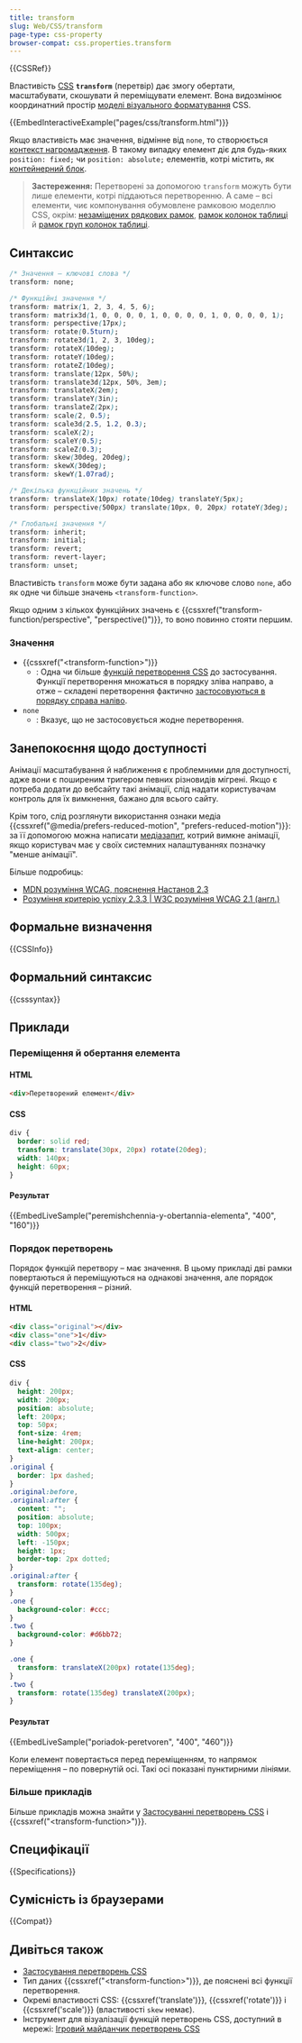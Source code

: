 ```yaml
---
title: transform
slug: Web/CSS/transform
page-type: css-property
browser-compat: css.properties.transform
---
```


{{CSSRef}}

Властивість [CSS](/uk/docs/Web/CSS) **`transform`** (перетвір) дає змогу обертати, масштабувати, скошувати й переміщувати елемент.
Вона видозмінює координатний простір [моделі візуального форматування](/uk/docs/Web/CSS/Visual_formatting_model) CSS.

{{EmbedInteractiveExample("pages/css/transform.html")}}

Якщо властивість має значення, відмінне від `none`, то створюється [контекст нагромадження](/uk/docs/Web/CSS/CSS_Positioning/Understanding_z_index/The_stacking_context).
В такому випадку елемент діє для будь-яких `position: fixed;` чи `position: absolute;` елементів, котрі містить, як [контейнерний блок](/uk/docs/Web/CSS/Containing_block).

> **Застереження:** Перетворені за допомогою `transform` можуть бути лише елементи, котрі піддаються перетворенню.
> А саме – всі елементи, чиє компонування обумовлене рамковою моделлю CSS, окрім: [незаміщених рядкових рамок](/uk/docs/Glossary/Inline-level_content), [рамок колонок таблиці](/uk/docs/Web/HTML/Element/col) й [рамок груп колонок таблиці](/uk/docs/Web/HTML/Element/colgroup).

## Синтаксис

```css
/* Значення – ключові слова */
transform: none;

/* Функційні значення */
transform: matrix(1, 2, 3, 4, 5, 6);
transform: matrix3d(1, 0, 0, 0, 0, 1, 0, 0, 0, 0, 1, 0, 0, 0, 0, 1);
transform: perspective(17px);
transform: rotate(0.5turn);
transform: rotate3d(1, 2, 3, 10deg);
transform: rotateX(10deg);
transform: rotateY(10deg);
transform: rotateZ(10deg);
transform: translate(12px, 50%);
transform: translate3d(12px, 50%, 3em);
transform: translateX(2em);
transform: translateY(3in);
transform: translateZ(2px);
transform: scale(2, 0.5);
transform: scale3d(2.5, 1.2, 0.3);
transform: scaleX(2);
transform: scaleY(0.5);
transform: scaleZ(0.3);
transform: skew(30deg, 20deg);
transform: skewX(30deg);
transform: skewY(1.07rad);

/* Декілька функційних значень */
transform: translateX(10px) rotate(10deg) translateY(5px);
transform: perspective(500px) translate(10px, 0, 20px) rotateY(3deg);

/* Глобальні значення */
transform: inherit;
transform: initial;
transform: revert;
transform: revert-layer;
transform: unset;
```

Властивість `transform` може бути задана або як ключове слово `none`, або як одне чи більше значень `<transform-function>`.

Якщо одним з кількох функційних значень є {{cssxref("transform-function/perspective", "perspective()")}}, то воно повинно стояти першим.

### Значення

- {{cssxref("&lt;transform-function&gt;")}}
  - : Одна чи більше [функцій перетворення CSS](/uk/docs/Web/CSS/transform-function) до застосування.
    Функції перетворення множаться в порядку зліва направо, а отже – складені перетворення фактично [застосовуються в порядку справа наліво](#poriadok-peretvoren).
- `none`
  - : Вказує, що не застосовується жодне перетворення.

## Занепокоєння щодо доступності

Анімації масштабування й наближення є проблемними для доступності, адже вони є поширеним тригером певних різновидів мігрені.
Якщо є потреба додати до вебсайту такі анімації, слід надати користувачам контроль для їх вимкнення, бажано для всього сайту.

Крім того, слід розглянути використання ознаки медіа {{cssxref("@media/prefers-reduced-motion", "prefers-reduced-motion")}}: за її допомогою можна написати [медіазапит](/uk/docs/Web/CSS/CSS_media_queries), котрий вимкне анімації, якщо користувач має у своїх системних налаштуваннях позначку "менше анімації".

Більше подробиць:

- [MDN розуміння WCAG, пояснення Настанов 2.3](/uk/docs/Web/Accessibility/Understanding_WCAG/Operable#guideline_2.3_—_seizures_and_physical_reactions_do_not_design_content_in_a_way_that_is_known_to_cause_seizures_or_physical_reactions)
- [Розуміння критерію успіху 2.3.3 | W3C розуміння WCAG 2.1 (англ.)](https://www.w3.org/WAI/WCAG21/Understanding/animation-from-interactions)

## Формальне визначення

{{CSSInfo}}

## Формальний синтаксис

{{csssyntax}}

## Приклади

### Переміщення й обертання елемента

#### HTML

```html
<div>Перетворений елемент</div>
```

#### CSS

```css
div {
  border: solid red;
  transform: translate(30px, 20px) rotate(20deg);
  width: 140px;
  height: 60px;
}
```

#### Результат

{{EmbedLiveSample("peremishchennia-y-obertannia-elementa", "400", "160")}}

### Порядок перетворень

Порядок функцій перетвору – має значення. В цьому прикладі дві рамки повертаються й переміщуються на однакові значення, але порядок функцій перетворення – різний.

#### HTML

```html
<div class="original"></div>
<div class="one">1</div>
<div class="two">2</div>
```

#### CSS

```css hidden
div {
  height: 200px;
  width: 200px;
  position: absolute;
  left: 200px;
  top: 50px;
  font-size: 4rem;
  line-height: 200px;
  text-align: center;
}
.original {
  border: 1px dashed;
}
.original:before,
.original:after {
  content: "";
  position: absolute;
  top: 100px;
  width: 500px;
  left: -150px;
  height: 1px;
  border-top: 2px dotted;
}
.original:after {
  transform: rotate(135deg);
}
.one {
  background-color: #ccc;
}
.two {
  background-color: #d6bb72;
}
```

```css
.one {
  transform: translateX(200px) rotate(135deg);
}
.two {
  transform: rotate(135deg) translateX(200px);
}
```

#### Результат

{{EmbedLiveSample("poriadok-peretvoren", "400", "460")}}

Коли елемент повертається перед переміщенням, то напрямок переміщення – по повернутій осі. Такі осі показані пунктирними лініями.

### Більше прикладів

Більше прикладів можна знайти у [Застосуванні перетворень CSS](/uk/docs/Web/CSS/CSS_Transforms/Using_CSS_transforms) і {{cssxref("&lt;transform-function&gt;")}}.

## Специфікації

{{Specifications}}

## Сумісність із браузерами

{{Compat}}

## Дивіться також

- [Застосування перетворень CSS](/uk/docs/Web/CSS/CSS_Transforms/Using_CSS_transforms)
- Тип даних {{cssxref("&lt;transform-function&gt;")}}, де пояснені всі функції перетворення.
- Окремі властивості CSS: {{cssxref('translate')}}, {{cssxref('rotate')}} і {{cssxref('scale')}} (властивості `skew` немає).
- Інструмент для візуалізації функцій перетворень CSS, доступний в мережі: [Ігровий майданчик перетворень CSS](https://css-transform.moro.es/)
